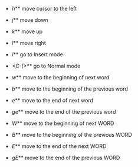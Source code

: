 - _h_** move cursor to the left
- _j_** move down
- _k_** move up
- _l_** move right
- _i_** go to Insert mode
- _<ESC> <C-C> <C-[>_** go to Normal mode

- _w_** move to the beginning of next word
- _b_** move to the beginning of the previous word
- _e_** move to the end of next word
- _ge_** move to the end of the previous word
- _W_** move to the beginning of next WORD
- _B_** move to the beginning of the previous WORD
- _E_** move to the end of the next WORD
- _gE_** move to the end of the previous WORD